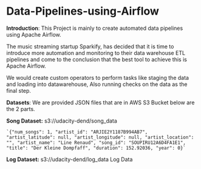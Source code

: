 # Data-Pipelines-using-Airflow

**Introduction**:
This Project is mainly to create automated data pipelines using Apache Airflow.
		
The music streaming startup Sparkify, has decided that it is time to introduce more automation and monitoring to their data warehouse ETL pipelines and come to the conclusion that the best tool to achieve this is Apache Airflow.

We would create custom operators to perform tasks like staging the data and loading into datawarehouse, Also running checks on the data as the final step. 

**Datasets**:
We are provided JSON files that are in AWS S3 Bucket below are the 2 parts.

**Song Dataset:** s3://udacity-dend/song_data

    `{"num_songs": 1, "artist_id": "ARJIE2Y1187B994AB7", "artist_latitude": null, "artist_longitude": null, "artist_location": "", "artist_name": "Line Renaud", "song_id": "SOUPIRU12A6D4FA1E1", "title": "Der Kleine Dompfaff", "duration": 152.92036, "year": 0}`

**Log Dataset:** s3://udacity-dend/log_data Log Data


